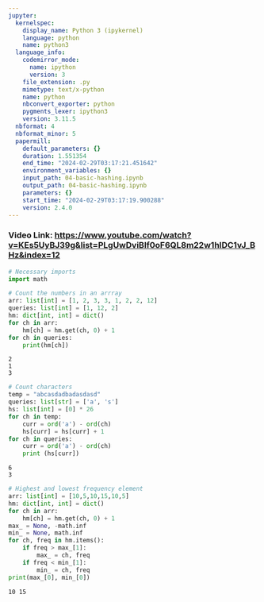 ```yaml
---
jupyter:
  kernelspec:
    display_name: Python 3 (ipykernel)
    language: python
    name: python3
  language_info:
    codemirror_mode:
      name: ipython
      version: 3
    file_extension: .py
    mimetype: text/x-python
    name: python
    nbconvert_exporter: python
    pygments_lexer: ipython3
    version: 3.11.5
  nbformat: 4
  nbformat_minor: 5
  papermill:
    default_parameters: {}
    duration: 1.551354
    end_time: "2024-02-29T03:17:21.451642"
    environment_variables: {}
    input_path: 04-basic-hashing.ipynb
    output_path: 04-basic-hashing.ipynb
    parameters: {}
    start_time: "2024-02-29T03:17:19.900288"
    version: 2.4.0
---
```


<div id="624ef24f" class="cell markdown"
papermill="{&quot;duration&quot;:9.238e-3,&quot;end_time&quot;:&quot;2024-02-29T03:17:21.149501&quot;,&quot;exception&quot;:false,&quot;start_time&quot;:&quot;2024-02-29T03:17:21.140263&quot;,&quot;status&quot;:&quot;completed&quot;}"
tags="[]">

### Video Link: <https://www.youtube.com/watch?v=KEs5UyBJ39g&list=PLgUwDviBIf0oF6QL8m22w1hIDC1vJ_BHz&index=12>

</div>

<div id="c053fc4c" class="cell code" execution_count="1"
execution="{&quot;iopub.execute_input&quot;:&quot;2024-02-29T03:17:21.170818Z&quot;,&quot;iopub.status.busy&quot;:&quot;2024-02-29T03:17:21.169903Z&quot;,&quot;iopub.status.idle&quot;:&quot;2024-02-29T03:17:21.189670Z&quot;,&quot;shell.execute_reply&quot;:&quot;2024-02-29T03:17:21.188527Z&quot;}"
papermill="{&quot;duration&quot;:3.1429e-2,&quot;end_time&quot;:&quot;2024-02-29T03:17:21.191553&quot;,&quot;exception&quot;:false,&quot;start_time&quot;:&quot;2024-02-29T03:17:21.160124&quot;,&quot;status&quot;:&quot;completed&quot;}"
tags="[]">

``` python
# Necessary imports
import math
```

</div>

<div id="cd24a3f4" class="cell code" execution_count="2"
execution="{&quot;iopub.execute_input&quot;:&quot;2024-02-29T03:17:21.196256Z&quot;,&quot;iopub.status.busy&quot;:&quot;2024-02-29T03:17:21.195438Z&quot;,&quot;iopub.status.idle&quot;:&quot;2024-02-29T03:17:21.200905Z&quot;,&quot;shell.execute_reply&quot;:&quot;2024-02-29T03:17:21.200141Z&quot;}"
papermill="{&quot;duration&quot;:9.646e-3,&quot;end_time&quot;:&quot;2024-02-29T03:17:21.202656&quot;,&quot;exception&quot;:false,&quot;start_time&quot;:&quot;2024-02-29T03:17:21.193010&quot;,&quot;status&quot;:&quot;completed&quot;}"
tags="[]">

``` python
# Count the numbers in an arrray
arr: list[int] = [1, 2, 3, 3, 1, 2, 2, 12]
queries: list[int] = [1, 12, 2]
hm: dict[int, int] = dict()
for ch in arr:
    hm[ch] = hm.get(ch, 0) + 1
for ch in queries:
    print(hm[ch])
```

<div class="output stream stdout">

    2
    1
    3

</div>

</div>

<div id="d92c2ebb" class="cell code" execution_count="3"
execution="{&quot;iopub.execute_input&quot;:&quot;2024-02-29T03:17:21.206943Z&quot;,&quot;iopub.status.busy&quot;:&quot;2024-02-29T03:17:21.206531Z&quot;,&quot;iopub.status.idle&quot;:&quot;2024-02-29T03:17:21.212931Z&quot;,&quot;shell.execute_reply&quot;:&quot;2024-02-29T03:17:21.212164Z&quot;}"
papermill="{&quot;duration&quot;:1.0682e-2,&quot;end_time&quot;:&quot;2024-02-29T03:17:21.214796&quot;,&quot;exception&quot;:false,&quot;start_time&quot;:&quot;2024-02-29T03:17:21.204114&quot;,&quot;status&quot;:&quot;completed&quot;}"
tags="[]">

``` python
# Count characters
temp = "abcasdadbadasdasd"
queries: list[str] = ['a', 's']
hs: list[int] = [0] * 26
for ch in temp:
    curr = ord('a') - ord(ch)
    hs[curr] = hs[curr] + 1
for ch in queries:
    curr = ord('a') - ord(ch)
    print (hs[curr])
```

<div class="output stream stdout">

    6
    3

</div>

</div>

<div id="985369fd" class="cell code" execution_count="4"
execution="{&quot;iopub.execute_input&quot;:&quot;2024-02-29T03:17:21.221694Z&quot;,&quot;iopub.status.busy&quot;:&quot;2024-02-29T03:17:21.220996Z&quot;,&quot;iopub.status.idle&quot;:&quot;2024-02-29T03:17:21.226991Z&quot;,&quot;shell.execute_reply&quot;:&quot;2024-02-29T03:17:21.226256Z&quot;}"
papermill="{&quot;duration&quot;:1.1382e-2,&quot;end_time&quot;:&quot;2024-02-29T03:17:21.228897&quot;,&quot;exception&quot;:false,&quot;start_time&quot;:&quot;2024-02-29T03:17:21.217515&quot;,&quot;status&quot;:&quot;completed&quot;}"
tags="[]">

``` python
# Highest and lowest frequency element
arr: list[int] = [10,5,10,15,10,5]
hm: dict[int, int] = dict()
for ch in arr:
    hm[ch] = hm.get(ch, 0) + 1
max_ = None, -math.inf
min_ = None, math.inf
for ch, freq in hm.items():
    if freq > max_[1]:
        max_ = ch, freq
    if freq < min_[1]:
        min_ = ch, freq
print(max_[0], min_[0])
```

<div class="output stream stdout">

    10 15

</div>

</div>
